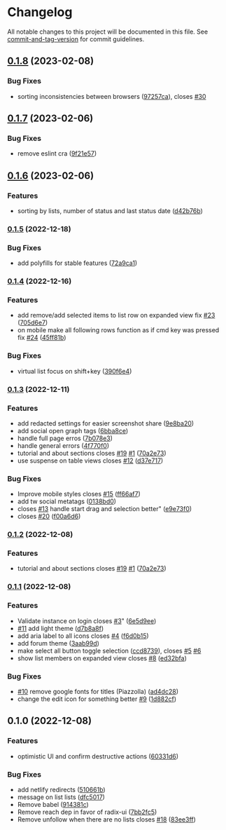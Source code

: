 # Changelog

All notable changes to this project will be documented in this file. See [commit-and-tag-version](https://github.com/absolute-version/commit-and-tag-version) for commit guidelines.

## [0.1.8](https://github.com/afk-mario/federike/compare/v0.1.7...v0.1.8) (2023-02-08)


### Bug Fixes

* sorting inconsistencies between browsers ([97257ca](https://github.com/afk-mario/federike/commit/97257cab11aef69d71933acab8f8f7a786ae414b)), closes [#30](https://github.com/afk-mario/federike/issues/30)

## [0.1.7](https://github.com/afk-mario/federike/compare/v0.1.6...v0.1.7) (2023-02-06)


### Bug Fixes

* remove eslint cra ([9f21e57](https://github.com/afk-mario/federike/commit/9f21e57c5237127452c68a1f9560eda40d4657fb))

## [0.1.6](https://github.com/afk-mario/federike/compare/v0.1.5...v0.1.6) (2023-02-06)


### Features

* sorting by lists, number of status and last status date ([d42b76b](https://github.com/afk-mario/federike/commit/d42b76b1a2a4dd03109b047a0bacd34964a9f0a3))

### [0.1.5](https://github.com/afk-mario/federike/compare/v0.1.4...v0.1.5) (2022-12-18)


### Bug Fixes

* add polyfills for stable features ([72a9ca1](https://github.com/afk-mario/federike/commit/72a9ca1746168e37c4b09f560673876ac4fba9b0))

### [0.1.4](https://github.com/afk-mario/federike/compare/v0.1.3...v0.1.4) (2022-12-16)


### Features

* add remove/add selected items to list row on expanded view fix [#23](https://github.com/afk-mario/federike/issues/23) ([705d6e7](https://github.com/afk-mario/federike/commit/705d6e72107b4916cec1a4f762b95e25a580939b))
* on mobile make all following rows function as if cmd key was pressed fix [#24](https://github.com/afk-mario/federike/issues/24) ([45ff81b](https://github.com/afk-mario/federike/commit/45ff81b0a8e1272d003be973d9c87137cc5e4adb))


### Bug Fixes

* virtual list focus on shift+key ([390f6e4](https://github.com/afk-mario/federike/commit/390f6e41cfaa7ddde230efd83a53bcb8d02c6feb))

### [0.1.3](https://github.com/afk-mario/federike/compare/v0.1.1...v0.1.3) (2022-12-11)


### Features

* add redacted settings for easier screenshot share ([9e8ba20](https://github.com/afk-mario/federike/commit/9e8ba20516c6c40252f7af8ae6a786b56f8deb30))
* add social open graph tags ([6bba8ce](https://github.com/afk-mario/federike/commit/6bba8ce9193537d713de52f2fccd648ad1584759))
* handle full page erros ([7b078e3](https://github.com/afk-mario/federike/commit/7b078e3b33b0f5dbb86f9d1c5e8153e033cb0f6b))
* handle general errors ([4f770f0](https://github.com/afk-mario/federike/commit/4f770f080dd3c59b00a15e3d41609372cbac486a))
* tutorial and about sections closes [#19](https://github.com/afk-mario/federike/issues/19) [#1](https://github.com/afk-mario/federike/issues/1) ([70a2e73](https://github.com/afk-mario/federike/commit/70a2e739ad6396b25b327dbda58e0518523775ba))
* use suspense on table views closes [#12](https://github.com/afk-mario/federike/issues/12) ([d37e717](https://github.com/afk-mario/federike/commit/d37e717e410a7ddb57463a9319bc62ea65d60dab))


### Bug Fixes

*  Improve mobile styles closes [#15](https://github.com/afk-mario/federike/issues/15) ([ff66af7](https://github.com/afk-mario/federike/commit/ff66af7fe6210d79c1136f8cbb4db4c6f100da54))
* add tw social metatags ([0138bd0](https://github.com/afk-mario/federike/commit/0138bd04fa4a382768838001cfc81e56c02246e4))
* closes [#13](https://github.com/afk-mario/federike/issues/13) handle start drag and selection better" ([e9e73f0](https://github.com/afk-mario/federike/commit/e9e73f01f7eff7c25a122532cc26d8a68d38b85b))
* closes [#20](https://github.com/afk-mario/federike/issues/20) ([f00a6d6](https://github.com/afk-mario/federike/commit/f00a6d654c38e2d785eb915a6b3a923a7d0c6839))

### [0.1.2](https://github.com/afk-mario/federike/compare/v0.1.1...v0.1.2) (2022-12-08)


### Features

* tutorial and about sections closes [#19](https://github.com/afk-mario/federike/issues/19) [#1](https://github.com/afk-mario/federike/issues/1) ([70a2e73](https://github.com/afk-mario/federike/commit/70a2e739ad6396b25b327dbda58e0518523775ba))

### [0.1.1](https://github.com/afk-mario/federike/compare/v0.1.0...v0.1.1) (2022-12-08)


### Features

*  Validate instance on login closes [#3](https://github.com/afk-mario/federike/issues/3)" ([6e5d9ee](https://github.com/afk-mario/federike/commit/6e5d9eeeb31834754cd728cb9ec46b681464354f))
* [#11](https://github.com/afk-mario/federike/issues/11) add light theme ([d7b8a8f](https://github.com/afk-mario/federike/commit/d7b8a8fce8d92c47011f0de1e84452f2724ed237))
* add aria label to all icons closes [#4](https://github.com/afk-mario/federike/issues/4) ([f6d0b15](https://github.com/afk-mario/federike/commit/f6d0b15d680511a6b21a5ea72ef06966684ce893))
* add forum theme ([3aab99d](https://github.com/afk-mario/federike/commit/3aab99d7eda8ad56850e79aa7e03d692ad0dd19d))
* make select all button toggle selection ([ccd8739](https://github.com/afk-mario/federike/commit/ccd8739f3ea930f80fdd5af9f31c218e994e8e90)), closes [#5](https://github.com/afk-mario/federike/issues/5) [#6](https://github.com/afk-mario/federike/issues/6)
* show list members on expanded view closes [#8](https://github.com/afk-mario/federike/issues/8) ([ed32bfa](https://github.com/afk-mario/federike/commit/ed32bfa3461c970ca2a0941ceee7b6a8bbf5defe))


### Bug Fixes

* [#10](https://github.com/afk-mario/federike/issues/10) remove google fonts for titles (Piazzolla) ([ad4dc28](https://github.com/afk-mario/federike/commit/ad4dc288a01977374eb3a005704f3f56fc0efda0))
* change the edit icon for something better [#9](https://github.com/afk-mario/federike/issues/9) ([1d882cf](https://github.com/afk-mario/federike/commit/1d882cfa0bb17aaabdfdb96fa7fea42fb79fb62d))

## 0.1.0 (2022-12-08)


### Features

* optimistic UI and confirm destructive actions ([60331d6](https://github.com/afk-mario/federike/commit/60331d62c2a1c4242cf6e644db0c4ac3d7e9c14d))


### Bug Fixes

* add netlify redirects ([510661b](https://github.com/afk-mario/federike/commit/510661bee54a7eb03e1d5215d796594964036361))
* message on list lists ([dfc5017](https://github.com/afk-mario/federike/commit/dfc5017e6be31e162bdcfa60a3680827d981e173))
* Remove babel ([914381c](https://github.com/afk-mario/federike/commit/914381cd75e662685ee05a720f4829459c6f9001))
* Remove reach dep in favor of radix-ui ([7bb2fc5](https://github.com/afk-mario/federike/commit/7bb2fc53c7b6920f25dcb811889ffa4befde8072))
* Remove unfollow when there are no lists closes [#18](https://github.com/afk-mario/federike/issues/18) ([83ee3ff](https://github.com/afk-mario/federike/commit/83ee3ff7d9d6f5646217e187720db11c0d439fff))
